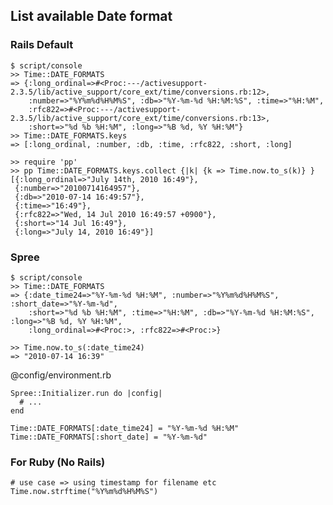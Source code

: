 ## List available Date format

### Rails Default
    $ script/console
    >> Time::DATE_FORMATS
    => {:long_ordinal=>#<Proc:---/activesupport-2.3.5/lib/active_support/core_ext/time/conversions.rb:12>, 
        :number=>"%Y%m%d%H%M%S", :db=>"%Y-%m-%d %H:%M:%S", :time=>"%H:%M",
        :rfc822=>#<Proc:---/activesupport-2.3.5/lib/active_support/core_ext/time/conversions.rb:13>,
        :short=>"%d %b %H:%M", :long=>"%B %d, %Y %H:%M"}
    >> Time::DATE_FORMATS.keys
    => [:long_ordinal, :number, :db, :time, :rfc822, :short, :long]
    
    >> require 'pp'
    >> pp Time::DATE_FORMATS.keys.collect {|k| {k => Time.now.to_s(k)} }
    [{:long_ordinal=>"July 14th, 2010 16:49"},
     {:number=>"20100714164957"},
     {:db=>"2010-07-14 16:49:57"},
     {:time=>"16:49"},
     {:rfc822=>"Wed, 14 Jul 2010 16:49:57 +0900"},
     {:short=>"14 Jul 16:49"},
     {:long=>"July 14, 2010 16:49"}]

### Spree
    $ script/console
    >> Time::DATE_FORMATS
    => {:date_time24=>"%Y-%m-%d %H:%M", :number=>"%Y%m%d%H%M%S", :short_date=>"%Y-%m-%d",
        :short=>"%d %b %H:%M", :time=>"%H:%M", :db=>"%Y-%m-%d %H:%M:%S", :long=>"%B %d, %Y %H:%M",
        :long_ordinal=>#<Proc:>, :rfc822=>#<Proc:>}

    >> Time.now.to_s(:date_time24)
    => "2010-07-14 16:39"

@config/environment.rb

    Spree::Initializer.run do |config|
      # ...
    end

    Time::DATE_FORMATS[:date_time24] = "%Y-%m-%d %H:%M"
    Time::DATE_FORMATS[:short_date] = "%Y-%m-%d"

### For Ruby (No Rails)
    # use case => using timestamp for filename etc
    Time.now.strftime("%Y%m%d%H%M%S")
    